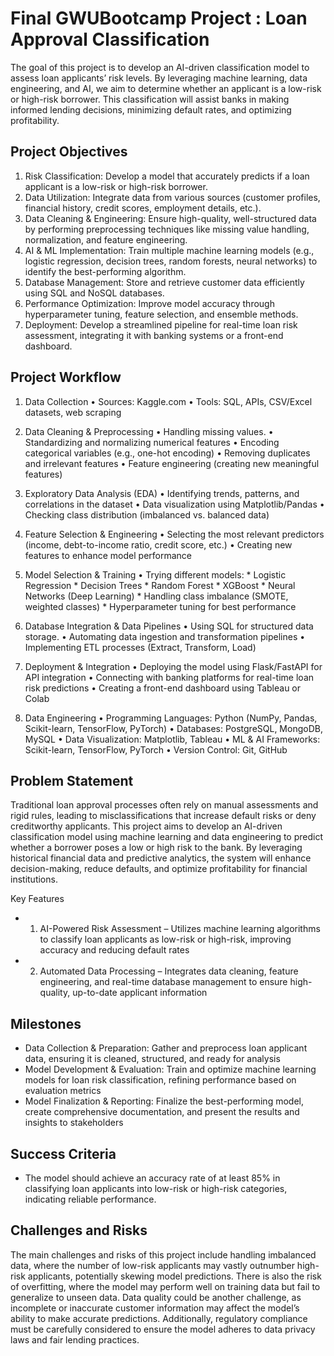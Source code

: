 # Final GWUBootcamp Project : Loan Approval Classification

The goal of this project is to develop an AI-driven classification model to assess loan applicants’ risk levels. By leveraging machine learning, data engineering, and AI, we aim to 
determine whether an applicant is a low-risk or high-risk borrower. This classification will assist banks in making informed lending decisions, minimizing default rates, and optimizing profitability.

## Project Objectives

 1. Risk Classification: Develop a model that accurately predicts if a loan applicant is a low-risk or high-risk borrower.
 2. Data Utilization: Integrate data from various sources (customer profiles, financial history, credit scores, employment details, etc.).
 3. Data Cleaning & Engineering: Ensure high-quality, well-structured data by performing preprocessing techniques like missing value handling, normalization, and feature engineering.
 4. AI & ML Implementation: Train multiple machine learning models (e.g., logistic regression, decision trees, random forests, neural networks) to identify the best-performing algorithm.
 5. Database Management: Store and retrieve customer data efficiently using SQL and NoSQL databases.
 6. Performance Optimization: Improve model accuracy through hyperparameter tuning, feature selection, and ensemble methods.
 7. Deployment: Develop a streamlined pipeline for real-time loan risk assessment, integrating it with banking systems or a front-end dashboard.


## Project Workflow

 1. Data Collection
    • Sources: Kaggle.com 
    • Tools: SQL, APIs, CSV/Excel datasets, web scraping
 2. Data Cleaning & Preprocessing
    • Handling missing values.
    • Standardizing and normalizing numerical features
    • Encoding categorical variables (e.g., one-hot encoding)
    • Removing duplicates and irrelevant features
    • Feature engineering (creating new meaningful features)
 3. Exploratory Data Analysis (EDA)
    • Identifying trends, patterns, and correlations in the dataset
    • Data visualization using Matplotlib/Pandas
    • Checking class distribution (imbalanced vs. balanced data)
 4. Feature Selection & Engineering
    • Selecting the most relevant predictors (income, debt-to-income ratio, credit score, etc.)
    • Creating new features to enhance model performance
 5. Model Selection & Training
    • Trying different models:
        * Logistic Regression
        * Decision Trees
        * Random Forest
        * XGBoost
        * Neural Networks (Deep Learning)
        * Handling class imbalance (SMOTE, weighted classes)
        * Hyperparameter tuning for best performance
 6. Database Integration & Data Pipelines
    • Using SQL for structured data storage.
    • Automating data ingestion and transformation pipelines
    • Implementing ETL processes (Extract, Transform, Load)
 7. Deployment & Integration
    • Deploying the model using Flask/FastAPI for API integration
    • Connecting with banking platforms for real-time loan risk predictions
    • Creating a front-end dashboard using Tableau or Colab


8. Data Engineering
    • Programming Languages: Python (NumPy, Pandas, Scikit-learn, TensorFlow, PyTorch)
    • Databases: PostgreSQL, MongoDB, MySQL
    • Data Visualization: Matplotlib, Tableau
    • ML & AI Frameworks: Scikit-learn, TensorFlow, PyTorch
    • Version Control: Git, GitHub

## Problem Statement

Traditional loan approval processes often rely on manual assessments and rigid rules, leading to misclassifications that increase default risks or deny creditworthy applicants. 
This project aims to develop an AI-driven classification model using machine learning and data engineering to predict whether a borrower poses a low or high risk to the bank. 
By leveraging historical financial data and predictive analytics, the system will enhance decision-making, reduce defaults, and optimize profitability for financial institutions.

Key Features

*  1. AI-Powered Risk Assessment – Utilizes machine learning algorithms to classify loan applicants as low-risk or high-risk, improving accuracy and reducing default rates
*  2. Automated Data Processing – Integrates data cleaning, feature engineering, and real-time database management to ensure high-quality, up-to-date applicant information

## Milestones

*  Data Collection & Preparation: Gather and preprocess loan applicant data, ensuring it is cleaned, structured, and ready for analysis
*  Model Development & Evaluation: Train and optimize machine learning models for loan risk classification, refining performance based on evaluation metrics
*  Model Finalization & Reporting: Finalize the best-performing model, create comprehensive documentation, and present the results and insights to stakeholders

## Success Criteria

* The model should achieve an accuracy rate of at least 85% in classifying loan applicants into low-risk or high-risk categories, indicating reliable performance.

## Challenges and Risks

The main challenges and risks of this project include handling imbalanced data, where the number of low-risk applicants may vastly outnumber high-risk applicants, 
potentially skewing model predictions. There is also the risk of overfitting, where the model may perform well on training data but fail to generalize to unseen data. 
Data quality could be another challenge, as incomplete or inaccurate customer information may affect the model’s ability to make accurate predictions. Additionally, 
regulatory compliance must be carefully considered to ensure the model adheres to data privacy laws and fair lending practices.

